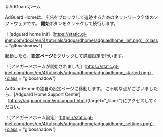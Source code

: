 ＃AdGuardホーム

AdGuard Homeは、広告をブロックして追跡するためのネットワーク全体のソフトウェアです。 **開始**ボタンをクリックして続行します。

！[adguard home init]（https://static.gl-inet.com/docs/en/4/tutorials/adguardhome/adguardhome_init.png）{class = "glboxshadow"}

起動したら、**設定ページ**をクリックして詳細設定を行います。

！[アドガードホームが開始されました]（https://static.gl-inet.com/docs/en/4/tutorials/adguardhome/adguardhome_started.png）{class = "glboxshadow"}

AdGuardHomeの独自の設定ページに移動します。 ご不明な点がございましたら、[Adguard Home Support Center]（https://adguard.com/en/support.html){target="_blank"}にアクセスしてください。

！[アドガードホーム設定]（https://static.gl-inet.com/docs/en/4/tutorials/adguardhome/adguardhome_settings.png）{class = "glboxshadow"}
